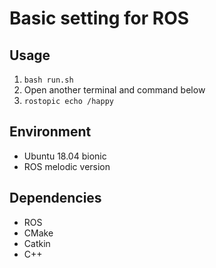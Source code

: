 # Basic setting for ROS

## Usage
1. `bash run.sh`
2. Open another terminal and command below
3. `rostopic echo /happy`

## Environment
- Ubuntu 18.04 bionic
- ROS melodic version

## Dependencies
- ROS
- CMake
- Catkin
- C++
